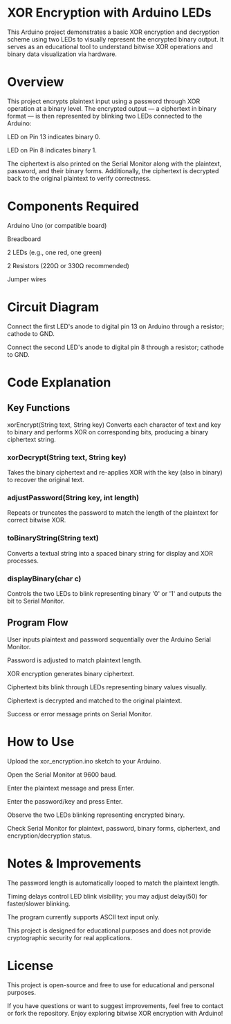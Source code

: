 # XOR Encryption with Arduino LEDs
This Arduino project demonstrates a basic XOR encryption and decryption scheme using two LEDs to visually represent the encrypted binary output. It serves as an educational tool to understand bitwise XOR operations and binary data visualization via hardware.

# Overview
This project encrypts plaintext input using a password through XOR operation at a binary level. The encrypted output — a ciphertext in binary format — is then represented by blinking two LEDs connected to the Arduino:

LED on Pin 13 indicates binary 0.

LED on Pin 8 indicates binary 1.

The ciphertext is also printed on the Serial Monitor along with the plaintext, password, and their binary forms. Additionally, the ciphertext is decrypted back to the original plaintext to verify correctness.

# Components Required
Arduino Uno (or compatible board)

Breadboard

2 LEDs (e.g., one red, one green)

2 Resistors (220Ω or 330Ω recommended)

Jumper wires

# Circuit Diagram
Connect the first LED's anode to digital pin 13 on Arduino through a resistor; cathode to GND.

Connect the second LED's anode to digital pin 8 through a resistor; cathode to GND.

# Code Explanation
## Key Functions
xorEncrypt(String text, String key)
Converts each character of text and key to binary and performs XOR on corresponding bits, producing a binary ciphertext string.

### xorDecrypt(String text, String key)
Takes the binary ciphertext and re-applies XOR with the key (also in binary) to recover the original text.

### adjustPassword(String key, int length)
Repeats or truncates the password to match the length of the plaintext for correct bitwise XOR.

### toBinaryString(String text)
Converts a textual string into a spaced binary string for display and XOR processes.

### displayBinary(char c)
Controls the two LEDs to blink representing binary '0' or '1' and outputs the bit to Serial Monitor.

## Program Flow
User inputs plaintext and password sequentially over the Arduino Serial Monitor.

Password is adjusted to match plaintext length.

XOR encryption generates binary ciphertext.

Ciphertext bits blink through LEDs representing binary values visually.

Ciphertext is decrypted and matched to the original plaintext.

Success or error message prints on Serial Monitor.

# How to Use
Upload the xor_encryption.ino sketch to your Arduino.

Open the Serial Monitor at 9600 baud.

Enter the plaintext message and press Enter.

Enter the password/key and press Enter.

Observe the two LEDs blinking representing encrypted binary.

Check Serial Monitor for plaintext, password, binary forms, ciphertext, and encryption/decryption status.

# Notes & Improvements
The password length is automatically looped to match the plaintext length.

Timing delays control LED blink visibility; you may adjust delay(50) for faster/slower blinking.

The program currently supports ASCII text input only.

This project is designed for educational purposes and does not provide cryptographic security for real applications.

# License
This project is open-source and free to use for educational and personal purposes.

If you have questions or want to suggest improvements, feel free to contact or fork the repository. Enjoy exploring bitwise XOR encryption with Arduino!
